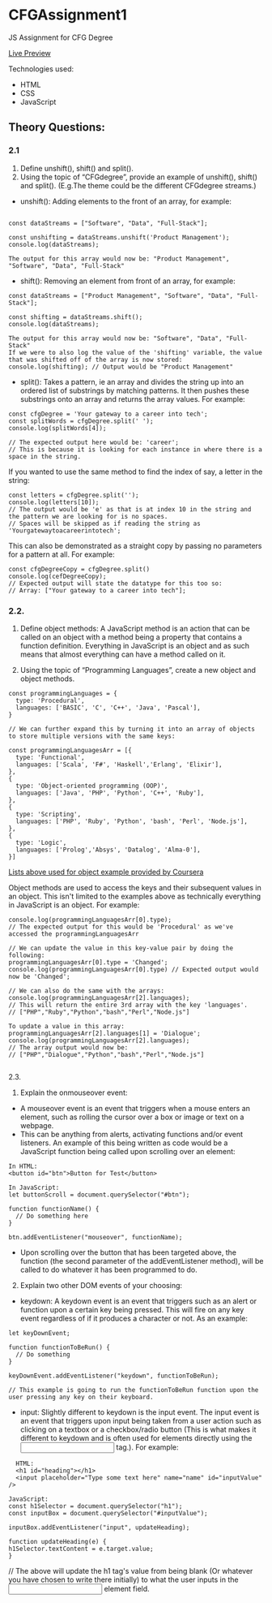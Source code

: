 # CFGAssignment1

JS Assignment for CFG Degree

[Live Preview]()

Technologies used:

- HTML
- CSS
- JavaScript

## Theory Questions:

### 2.1

1. Define unshift(), shift() and split().
2. Using the topic of “CFGdegree”, provide an example of unshift(), shift() and
   split(). (E.g.The theme could be the different CFGdegree streams.)

- unshift(): Adding elements to the front of an array, for example:

```

const dataStreams = ["Software", "Data", "Full-Stack"];

const unshifting = dataStreams.unshift('Product Management');
console.log(dataStreams);

The output for this array would now be: "Product Management", "Software", "Data", "Full-Stack"

```

- shift(): Removing an element from front of an array, for example:

```
const dataStreams = ["Product Management", "Software", "Data", "Full-Stack"];

const shifting = dataStreams.shift();
console.log(dataStreams);

The output for this array would now be: "Software", "Data", "Full-Stack"
If we were to also log the value of the 'shifting' variable, the value that was shifted off of the array is now stored:
console.log(shifting); // Output would be "Product Management"

```

- split(): Takes a pattern, ie an array and divides the string up into an ordered list of substrings by matching patterns.
  It then pushes these substrings onto an array and returns the array values. For example:

```
const cfgDegree = 'Your gateway to a career into tech';
const splitWords = cfgDegree.split(' ');
console.log(splitWords[4]);

// The expected output here would be: 'career';
// This is because it is looking for each instance in where there is a space in the string.
```

If you wanted to use the same method to find the index of say, a letter in the string:

```
const letters = cfgDegree.split('');
console.log(letters[10]);
// The output would be 'e' as that is at index 10 in the string and the pattern we are looking for is no spaces.
// Spaces will be skipped as if reading the string as 'Yourgatewaytoacareerintotech';
```

This can also be demonstrated as a straight copy by passing no parameters for a pattern at all. For example:

```
const cfgDegreeCopy = cfgDegree.split()
console.log(cefDegreeCopy);
// Expected output will state the datatype for this too so:
// Array: ["Your gateway to a career into tech"];
```

### 2.2.

1. Define object methods:
   A JavaScript method is an action that can be called on an object with a method being a property that contains a function definition. Everything in JavaScript is an object and as such means that almost everything can have a method called on it.

2. Using the topic of “Programming Languages”, create a new object and object
   methods.

```
const programmingLanguages = {
  type: 'Procedural',
  languages: ['BASIC', 'C', 'C++', 'Java', 'Pascal'],
}

// We can further expand this by turning it into an array of objects to store multiple versions with the same keys:

const programmingLanguagesArr = [{
  type: 'Functional',
  languages: ['Scala', 'F#', 'Haskell','Erlang', 'Elixir'],
},
{
  type: 'Object-oriented programming (OOP)',
  languages: ['Java', 'PHP', 'Python', 'C++', 'Ruby'],
},
{
  type: 'Scripting',
  languages: ['PHP', 'Ruby', 'Python', 'bash', 'Perl', 'Node.js'],
},
{
  type: 'Logic',
  languages: ['Prolog','Absys', 'Datalog', 'Alma-0'],
}]
```

[Lists above used for object example provided by Coursera](https://www.coursera.org/articles/types-programming-language)

Object methods are used to access the keys and their subsequent values in an object. This isn't limited to the examples above as technically everything in JavaScript is an object.
For example:

```
console.log(programmingLanguagesArr[0].type);
// The expected output for this would be 'Procedural' as we've accessed the programmingLanguagesArr

// We can update the value in this key-value pair by doing the following:
programmingLanguagesArr[0].type = 'Changed';
console.log(programmingLanguagesArr[0].type) // Expected output would now be 'Changed';

// We can also do the same with the arrays:
console.log(programmingLanguagesArr[2].languages);
// This will return the entire 3rd array with the key 'languages'.
// ["PHP","Ruby","Python","bash","Perl","Node.js"]

To update a value in this array:
programmingLanguagesArr[2].languages[1] = 'Dialogue';
console.log(programmingLanguagesArr[2].languages);
// The array output would now be:
// ["PHP","Dialogue","Python","bash","Perl","Node.js"]


```

2.3.

1. Explain the onmouseover event:

- A mouseover event is an event that triggers when a mouse enters an element, such as rolling the cursor over a box or image or text on a webpage.
- This can be anything from alerts, activating functions and/or event listeners.
  An example of this being written as code would be a JavaScript function being called upon scrolling over an element:

```
In HTML:
<button id="btn">Button for Test</button>

In JavaScript:
let buttonScroll = document.querySelector("#btn");

function functionName() {
  // Do something here
}

btn.addEventListener("mouseover", functionName);

```

- Upon scrolling over the button that has been targeted above, the function (the second parameter of the addEventListener method), will be called to do whatever it has been programmed to do.

2. Explain two other DOM events of your choosing:

- keydown: A keydown event is an event that triggers such as an alert or function upon a certain key being pressed. This will fire on any key event regardless of if it produces a character or not.
  As an example:

```
let keyDownEvent;

function functionToBeRun() {
  // Do something
}

keyDownEvent.addEventListener("keydown", functionToBeRun);

// This example is going to run the functionToBeRun function upon the user pressing any key on their keyboard.

```

- input: Slightly different to keydown is the input event.
  The input event is an event that triggers upon input being taken from a user action such as clicking on a textbox or a checkbox/radio button (This is what makes it different to keydown and is often used for elements directly using the <input> tag.).
  For example:

```
  HTML:
  <h1 id="heading"></h1>
  <input placeholder="Type some text here" name="name" id="inputValue" />

JavaScript:
const h1Selector = document.querySelector("h1");
const inputBox = document.querySelector("#inputValue");

inputBox.addEventListener("input", updateHeading);

function updateHeading(e) {
h1Selector.textContent = e.target.value;
}
```

// The above will update the h1 tag's value from being blank (Or whatever you have chosen to write there initially) to what the user inputs in the <input> element field.
